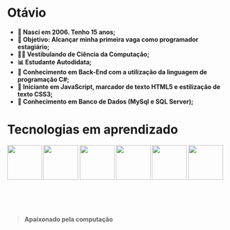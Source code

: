 ## <h1><b>Otávio<b></h1>

- 👋 Nasci em 2006. Tenho 15 anos;
- 🌟 Objetivo: Alcançar minha primeira vaga como programador estagiário;
- 🧑‍🎓 Vestibulando de Ciência da Computação;
- 📊 Estudante Autodidata;
- 📌 Conhecimento em Back-End com a utilização da linguagem de programação C#;
- 📌 Iniciante em JavaScript, marcador de texto HTML5 e estilização de texto CSS3;
- 🎲 Conhecimento em Banco de Dados (MySql e SQL Server);
  
## <h1>Tecnologias em aprendizado</h1>
<img src="https://user-images.githubusercontent.com/101956836/169415424-23ee1669-4216-4212-915f-e057b08a171f.png" height=80px>
<img src="https://user-images.githubusercontent.com/101956836/169415439-1e833a15-9fab-4ebf-93ab-3f2f8c3963ef.png" height=80px>
<img src="https://user-images.githubusercontent.com/101956836/169415700-c7978687-b77a-4ad9-b44e-d3108b8b37f0.png" height=80px>
<img src="https://user-images.githubusercontent.com/101956836/169415764-e55a1e22-32c6-4c21-9989-44433a3920eb.png" height=80px>
<img src="https://user-images.githubusercontent.com/101956836/169416140-f2eb2413-556d-417e-b8b6-76e5b2c7d538.png" height=80px>
<img src="https://user-images.githubusercontent.com/101956836/169415949-9afe2eaa-57be-45c9-8713-ec3375c39f43.png" height=80px>

<br><br><br><blockquote>Apaixonado pela computação</blockquote>




